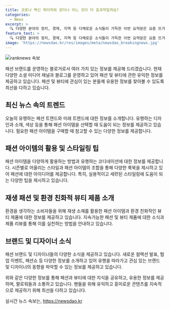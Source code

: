 ```yaml
---
title: 코로나 백신 파이자와 모더나 어느 것이 더 효과적일까요?
categories:
  - News
excerpt: >
  🔍 다양한 분야의 정치, 경제, 지역 등 다채로운 소식들이 가득한 이번 요약문은 요즘 뜨거운 이슈들과 정책 소식으로 가득차 있습니다. 국회의 사회 토론, 지역의 발전과 논란되는 사안, 소상공인 지원 등 각종 다양한 소식들이 잘 담겨져 있어 관심을 끌 가능성이 큽니다. 특히 상생가치, 소상공인, 중소기업 투자 확대, 환경문제 등 많은 이슈들이 관심을 끌 것입니다. 개인, 기업, 지역사회, 정치 등 여러 관점에서의 다채로운 소식과 논점을 담은 이 번 요약문은 클릭을 유도할 수 있을 것입니다.
feature_text: >
  🔍 다양한 분야의 정치, 경제, 지역 등 다채로운 소식들이 가득한 이번 요약문은 요즘 뜨거운 이슈들과 정책 소식으로 가득차 있습니다. 국회의 사회 토론, 지역의 발전과 논란되는 사안, 소상공인 지원 등 각종 다양한 소식들이 잘 담겨져 있어 관심을 끌 가능성이 큽니다. 특히 상생가치, 소상공인, 중소기업 투자 확대, 환경문제 등 많은 이슈들이 관심을 끌 것입니다. 개인, 기업, 지역사회, 정치 등 여러 관점에서의 다채로운 소식과 논점을 담은 이 번 요약문은 클릭을 유도할 수 있을 것입니다.
image: 'https://newsdao.kr/res/images/meta/newsdao_breakingnews.jpg'
---
```


<p><img src="https://newsdao.kr/res/images/meta/newsdao_breakingnews.jpg" alt="ranknews 속보" /></p>

<p>패션 브랜드를 운영하는 블로거로서 여러 가치 있는 정보를 제공해 드리겠습니다. 현재 다양한 소셜 미디어 채널과 블로그를 운영하고 있어 패션 및 뷰티에 관한 유익한 정보를 제공하고 있습니다. 패션 및 뷰티에 관심이 있는 분들께 유용한 정보를 찾아볼 수 있도록 최선을 다하고 있습니다.</p>

<h2 data-ke-size="size26">최신 뉴스 속의 트렌드</h2>

<p data-ke-size="size16">오늘의 유행하는 패션 트렌드와 미래 트렌드에 대한 정보를 소개합니다. 유행하는 디자인과 소재, 색상 등을 통해 패션 아이템을 선택할 때 도움이 되는 정보를 제공하고 있습니다. 필요한 패션 아이템을 구매할 때 참고할 수 있는 다양한 정보를 제공합니다.</p>

<h2 data-ke-size="size26">패션 아이템의 활용 및 스타일링 팁</h2>

<p data-ke-size="size16">패션 아이템을 다양하게 활용하는 방법과 유행하는 코디네이션에 대한 정보를 제공합니다. 시즌별로 어울리는 스타일과 패션 아이템의 조합을 통해 다양한 룩북을 제시하고 있어 패션에 대한 아이디어를 제공합니다. 특히, 실용적이고 세련된 스타일링에 도움이 되는 다양한 팁을 제시하고 있습니다.</p>

<h2 data-ke-size="size26">재생 패션 및 환경 친화적 뷰티 제품 소개</h2>

<p data-ke-size="size16">환경을 생각하는 소비자들을 위해 재생 소재를 활용한 패션 아이템과 환경 친화적인 뷰티 제품에 대한 정보를 제공하고 있습니다. 지속가능한 패션 및 뷰티 제품에 대한 소식과 제품 리뷰를 통해 이를 실천하는 방법을 안내하고 있습니다.</p>

<h2 data-ke-size="size26">브랜드 및 디자이너 소식</h2>

<p data-ke-size="size16">패션 브랜드 및 디자이너들의 다양한 소식을 제공하고 있습니다. 새로운 컬렉션 발표, 협업 이벤트, 패션쇼 등 다양한 정보를 소개하고 있어 유행을 따라가고 관심 있는 브랜드 및 디자이너의 동향을 파악할 수 있는 정보를 제공하고 있습니다.</p>

<p>위와 같은 다양한 정보를 통해 패션과 뷰티에 대한 지식을 공유하고, 유용한 정보를 제공하며, 팔로워들과 소통하고 있습니다. 팬들을 위해 유익하고 흥미로운 콘텐츠를 지속적으로 제공하기 위해 최선을 다하고 있습니다.</p>
실시간 뉴스 속보는, <a href="https://newsdao.kr" rel="dofollow">https://newsdao.kr</a>


